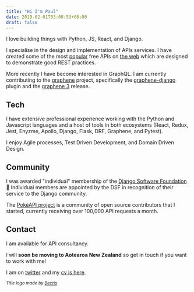```yaml
---
title: "Hi I'm Paul"
date: 2019-02-01T03:00:53+06:00
draft: false
---
```


I love building things with Python, JS, React, and Django.

I specialise in the design and implementation of APIs services. I have created some of the most [popular](https://pokeapi.co) free APIs on [the web](https://swapi.co) which are designed to demonstrate good REST practices.

More recently I have become interested in GraphQL. I am currently contributing to the [graphene](https://graphene-python.org/) project, specifically the [graphene-django](https://github.com/graphql-python/graphene-django) plugin and the [graphene 3](https://github.com/graphql-python/graphene/blob/master/ROADMAP.md#graphene-3) release.

## Tech

I have extensive professional experience working with the Python and Javascript languages and a host of tools in both ecosystems (React, Redux, Jest, Enyzme, Apollo, Django, Flask, DRF, Graphene, and Pytest).

I enjoy Agile processes, Test Driven Development, and Domain Driven Design.

## Community

I was awarded "individual" membership of the [Django Software Foundation](https://www.djangoproject.com/foundation/individual-members/) 💚
Individual members  are appointed by the DSF in recognition of their service to the Django community.

The [PokéAPI project](https://github.com/pokeapi/) is a community of open source contributors that I started, currently receiving over 100,000 API requests a month.

## Contact

I am available for API consultancy.

 I will **soon be moving to Aotearoa New Zealand** so get in touch if you want to work with me!

I am on [twitter](https://twitter.com/phalt_) and my [cv is here](https://www.dropbox.com/s/0atn5dc7tmazk0c/paul_hallett.pdf?dl=0).

<small>_Title logo made by [Becris](https://www.flaticon.com/authors/becris)_</small>
